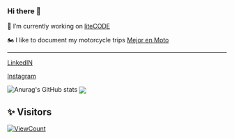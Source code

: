 ### Hi there 👋
🔭 I’m currently working on [liteCODE](https://litecodesas.com/)

🏍️ I like to document my motorcycle trips [Mejor en Moto](https://www.youtube.com/channel/UCqM2Ej4k6C1VZ3FxlFD4E6A)

----

[LinkedIN](https://www.linkedin.com/in/leon-santiago/)

[Instagram](https://www.instagram.com/akhenaleon/)


  ![Anurag's GitHub stats](https://github-readme-stats.vercel.app/api?username=leonsantiago&count_private=true&theme=slateorange&show_icons=true)
  <a href="#">
  <img align="center" src="https://github-readme-stats.vercel.app/api/top-langs/?username=leonsantiago&hide=ShaderLab,HLSL&layout=compact&theme=onedark" />
</a>

  

## ✨ Visitors
[![ViewCount](https://views.whatilearened.today/views/github/leonsantiago/ismlhbb.svg?cache=remove)](#)
